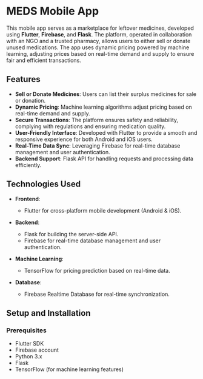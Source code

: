 # MEDS Mobile App

This mobile app serves as a marketplace for leftover medicines, developed using **Flutter**, **Firebase**, and **Flask**. The platform, operated in collaboration with an NGO and a trusted pharmacy, allows users to either sell or donate unused medications. The app uses dynamic pricing powered by machine learning, adjusting prices based on real-time demand and supply to ensure fair and efficient transactions.

## Features

- **Sell or Donate Medicines**: Users can list their surplus medicines for sale or donation.
- **Dynamic Pricing**: Machine learning algorithms adjust pricing based on real-time demand and supply.
- **Secure Transactions**: The platform ensures safety and reliability, complying with regulations and ensuring medication quality.
- **User-Friendly Interface**: Developed with Flutter to provide a smooth and responsive experience for both Android and iOS users.
- **Real-Time Data Sync**: Leveraging Firebase for real-time database management and user authentication.
- **Backend Support**: Flask API for handling requests and processing data efficiently.

## Technologies Used

- **Frontend**: 
  - Flutter for cross-platform mobile development (Android & iOS).
  
- **Backend**:
  - Flask for building the server-side API.
  - Firebase for real-time database management and user authentication.
  
- **Machine Learning**:
  - TensorFlow for pricing prediction based on real-time data.

- **Database**:
  - Firebase Realtime Database for real-time synchronization.

## Setup and Installation

### Prerequisites

- Flutter SDK
- Firebase account
- Python 3.x
- Flask
- TensorFlow (for machine learning features)
